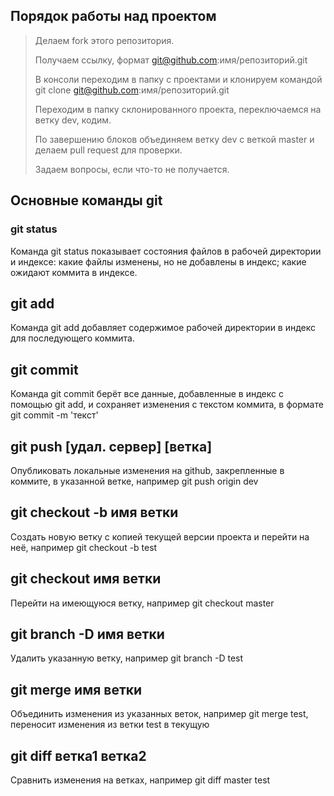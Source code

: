 ## Порядок работы над проектом
> Делаем fork этого репозитория.  
>
> Получаем ссылку, формат git@github.com:имя/репозиторий.git  
>
> В консоли переходим в папку c проектами и клонируем командой  
> git clone git@github.com:имя/репозиторий.git  
>
> Переходим в папку склонированного проекта, переключаемся на ветку dev, кодим.  
>
> По завершению блоков объединяем ветку dev с веткой master и делаем pull request для проверки.
>  
> Задаем вопросы, если что-то не получается.  

## Основные команды git

### git status
Команда git status показывает состояния файлов в рабочей директории и индексе: какие файлы изменены, но не добавлены в индекс; какие ожидают коммита в индексе.

## git add
Команда git add добавляет содержимое рабочей директории в индекс для последующего коммита.

## git commit
Команда git commit берёт все данные, добавленные в индекс с помощью git add, и сохраняет изменения с текстом коммита, в формате git commit -m 'текст'

## git push [удал. сервер] [ветка]
Опубликовать локальные изменения на github, закрепленные в коммите, в указанной ветке, например git push origin dev

## git checkout -b имя ветки
Создать новую ветку с копией текущей версии проекта и перейти на неё, например git checkout -b test

## git checkout имя ветки
Перейти на имеющуюся ветку, например git checkout master

## git branch -D имя ветки
Удалить указанную ветку, например git branch -D test

## git merge имя ветки
Объединить изменения из указанных веток, например git merge test, переносит изменения из ветки test в текущую

## git diff ветка1 ветка2
Сравнить изменения на ветках, например git diff master test

